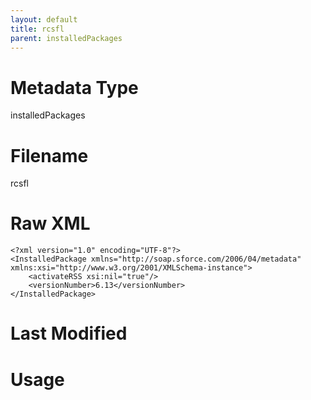 ```yaml
---
layout: default
title: rcsfl
parent: installedPackages
---
```

# Metadata Type
installedPackages


# Filename 
rcsfl


# Raw XML
```
<?xml version="1.0" encoding="UTF-8"?>
<InstalledPackage xmlns="http://soap.sforce.com/2006/04/metadata" xmlns:xsi="http://www.w3.org/2001/XMLSchema-instance">
    <activateRSS xsi:nil="true"/>
    <versionNumber>6.13</versionNumber>
</InstalledPackage>
```


# Last Modified


# Usage

